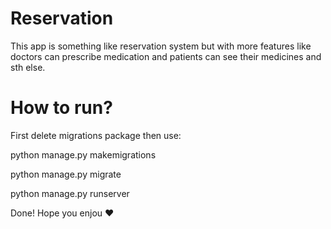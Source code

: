 # Reservation
<p>This app is something like reservation system but with more features like doctors can prescribe medication and patients can see their medicines and sth else.</p>

# How to run?
<p>First delete migrations package then use:</p>
<p>python manage.py makemigrations</p>
<p>python manage.py migrate</p>
<p>python manage.py runserver</p>

Done! Hope you enjou ❤️
